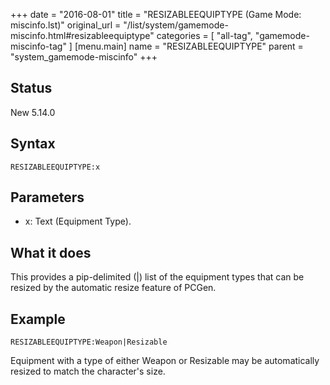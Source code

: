 +++
date = "2016-08-01"
title = "RESIZABLEEQUIPTYPE (Game Mode: miscinfo.lst)"
original_url = "/list/system/gamemode-miscinfo.html#resizableequiptype"
categories = [ "all-tag", "gamemode-miscinfo-tag" ]
[menu.main]
    name = "RESIZABLEEQUIPTYPE"
    parent = "system_gamemode-miscinfo"
+++

## Status

New 5.14.0

## Syntax

`RESIZABLEEQUIPTYPE:x`

## Parameters

-   x: Text (Equipment Type).



What it does
------------

This provides a pip-delimited (|) list of the equipment types that can
be resized by the automatic resize feature of PCGen.

Example
-------

`RESIZABLEEQUIPTYPE:Weapon|Resizable`

Equipment with a type of either Weapon or Resizable may be automatically
resized to match the character's size.

